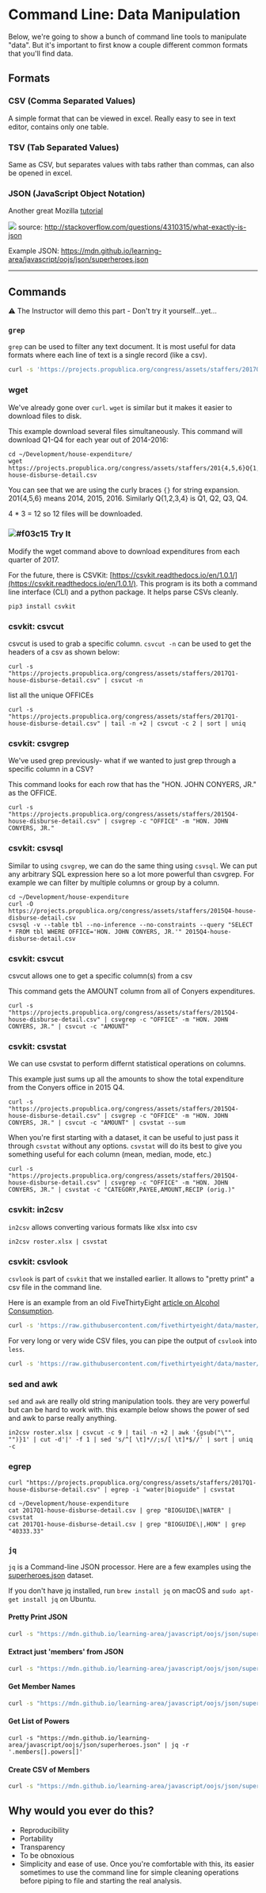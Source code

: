 # Command Line: Data Manipulation

Below, we're going to show a bunch of command line tools to manipulate "data". But it's important to first know a couple different common formats that you'll find data.

## Formats

### CSV (Comma Separated Values)

A simple format that can be viewed in excel. Really easy to see in text editor, contains only one table.

### TSV (Tab Separated Values)

Same as CSV, but separates values with tabs rather than commas, can also be opened in excel.

### JSON (JavaScript Object Notation)

Another great Mozilla [tutorial](https://developer.mozilla.org/en-US/docs/Learn/JavaScript/Objects/JSON)

![](https://www.evernote.com/shard/s150/sh/90cf283d-4adc-4f6f-aeaf-c8f2660d13c7/793cabb9f194996b/res/62dd9784-077a-45ee-8b47-c23054e2cc59/skitch.png?resizeSmall&width=832)
source: http://stackoverflow.com/questions/4310315/what-exactly-is-json

Example JSON:
https://mdn.github.io/learning-area/javascript/oojs/json/superheroes.json

---------------------------------------------------------------------------------

## Commands

⚠️ The Instructor will demo this part - Don't try it yourself...yet...

### `grep`

`grep` can be used to filter any text document. It is most useful for data formats where each line of text is a single record (like a csv).

```bash
curl -s 'https://projects.propublica.org/congress/assets/staffers/2017Q1-house-disburse-detail.csv' | grep 'water'
```

### wget

We've already gone over `curl`. `wget` is similar but it makes it easier to download files to disk.

This example download several files simultaneously. This command will download Q1-Q4 for each year out of 2014-2016:

```
cd ~/Development/house-expenditure/
wget https://projects.propublica.org/congress/assets/staffers/201{4,5,6}Q{1,2,3,4}-house-disburse-detail.csv
```

You can see that we are using the curly braces `{}` for string expansion. 201{4,5,6} means 2014, 2015, 2016. Similarly Q{1,2,3,4} is Q1, Q2, Q3, Q4.

4 * 3 = 12 so 12 files will be downloaded.

### ![#f03c15](https://placehold.it/15/f03c15/000000?text=+) Try It

Modify the wget command above to download expenditures from each quarter of 2017.

For the future, there is CSVKit: [https://csvkit.readthedocs.io/en/1.0.1/](https://csvkit.readthedocs.io/en/1.0.1/). This program is its both a command line interface (CLI) and a python package. It helps parse CSVs cleanly.

```
pip3 install csvkit
```

### csvkit: csvcut

csvcut is used to grab a specific column. `csvcut -n` can be used to get the headers of a csv as shown below:

```
curl -s "https://projects.propublica.org/congress/assets/staffers/2017Q1-house-disburse-detail.csv" | csvcut -n
```

list all the unique OFFICEs

```
curl -s "https://projects.propublica.org/congress/assets/staffers/2017Q1-house-disburse-detail.csv" | tail -n +2 | csvcut -c 2 | sort | uniq
```

### csvkit: csvgrep

We've used grep previously- what if we wanted to just grep through a specific column in a CSV?

This command looks for each row that has the "HON. JOHN CONYERS, JR." as the OFFICE.

```
curl -s "https://projects.propublica.org/congress/assets/staffers/2015Q4-house-disburse-detail.csv" | csvgrep -c "OFFICE" -m "HON. JOHN CONYERS, JR."
```

### csvkit: csvsql

Similar to using `csvgrep`, we can do the same thing using `csvsql`. We can put any arbitrary SQL expression here so a lot more powerful than csvgrep. For example we can filter by multiple columns or group by a column.

```
cd ~/Development/house-expenditure
curl -O https://projects.propublica.org/congress/assets/staffers/2015Q4-house-disburse-detail.csv
csvsql -v --table tbl --no-inference --no-constraints --query "SELECT * FROM tbl WHERE OFFICE='HON. JOHN CONYERS, JR.'" 2015Q4-house-disburse-detail.csv
```

### csvkit: csvcut

csvcut allows one to get a specific column(s) from a csv

This command gets the AMOUNT column from all of Conyers expenditures.

```
curl -s "https://projects.propublica.org/congress/assets/staffers/2015Q4-house-disburse-detail.csv" | csvgrep -c "OFFICE" -m "HON. JOHN CONYERS, JR." | csvcut -c "AMOUNT"
```

### csvkit: csvstat

We can use csvstat to perform differnt statistical operations on columns.

This example just sums up all the amounts to show the total expenditure from the Conyers office in 2015 Q4.

```
curl -s "https://projects.propublica.org/congress/assets/staffers/2015Q4-house-disburse-detail.csv" | csvgrep -c "OFFICE" -m "HON. JOHN CONYERS, JR." | csvcut -c "AMOUNT" | csvstat --sum
```

When you're first starting with a dataset, it can be useful to just pass it through `csvstat` without any options. `csvstat` will do its best to give you something useful for each column (mean, median, mode, etc.)

```
curl -s "https://projects.propublica.org/congress/assets/staffers/2015Q4-house-disburse-detail.csv" | csvgrep -c "OFFICE" -m "HON. JOHN CONYERS, JR." | csvstat -c "CATEGORY,PAYEE,AMOUNT,RECIP (orig.)"
```

### csvkit: in2csv

`in2csv` allows converting various formats like xlsx into csv

```
in2csv roster.xlsx | csvstat
```

### csvkit: csvlook

`csvlook` is part of `csvkit` that we installed earlier. It allows to "pretty print" a csv file in the command line.

Here is an example from an old FiveThirtyEight [article on Alcohol Consumption](https://fivethirtyeight.com/features/dear-mona-followup-where-do-people-drink-the-most-beer-wine-and-spirits/).

```bash
curl -s 'https://raw.githubusercontent.com/fivethirtyeight/data/master/alcohol-consumption/drinks.csv' | csvlook
```

For very long or very wide CSV files, you can pipe the output of `csvlook` into `less`.

```bash
curl -s 'https://raw.githubusercontent.com/fivethirtyeight/data/master/alcohol-consumption/drinks.csv' | csvlook | less
```

### sed and awk

`sed` and `awk` are really old string manipulation tools. they are very powerful but can be hard to work with. this example below shows the power of sed and awk to parse really anything.

```
in2csv roster.xlsx | csvcut -c 9 | tail -n +2 | awk '{gsub("\"", "")}1' | cut -d'|' -f 1 | sed 's/^[ \t]*//;s/[ \t]*$//' | sort | uniq -c
```

### egrep

```
curl "https://projects.propublica.org/congress/assets/staffers/2017Q1-house-disburse-detail.csv" | egrep -i "water|bioguide" | csvstat
```

```
cd ~/Development/house-expenditure
cat 2017Q1-house-disburse-detail.csv | grep "BIOGUIDE\|WATER" | csvstat
cat 2017Q1-house-disburse-detail.csv | grep "BIOGUIDE\|,HON" | grep "40333.33"
```

### `jq`

`jq` is a Command-line JSON processor. Here are a few examples using the [superheroes.json](https://mdn.github.io/learning-area/javascript/oojs/json/superheroes.json) dataset.

If you don't have jq installed, run `brew install jq` on macOS and `sudo apt-get install jq` on Ubuntu.

#### Pretty Print JSON

```bash
curl -s "https://mdn.github.io/learning-area/javascript/oojs/json/superheroes.json" | jq
```

#### Extract just 'members' from JSON

```bash
curl -s "https://mdn.github.io/learning-area/javascript/oojs/json/superheroes.json" | jq '.members'
```

#### Get Member Names

```bash
curl -s "https://mdn.github.io/learning-area/javascript/oojs/json/superheroes.json" | jq -r '.members[].name'
```

#### Get List of Powers

```
curl -s "https://mdn.github.io/learning-area/javascript/oojs/json/superheroes.json" | jq -r '.members[].powers[]'
```

#### Create CSV of Members

```bash
curl -s "https://mdn.github.io/learning-area/javascript/oojs/json/superheroes.json" | jq -r '.members[] | [.name, .secretIdentity, .age] | @csv'
```

## Why would you ever do this?

* Reproducibility
* Portability
* Transparency
* To be obnoxious
* Simplicity and ease of use. Once you're comfortable with this, its easier sometimes to use the command line for simple cleaning operations before piping to file and starting the real analysis.
